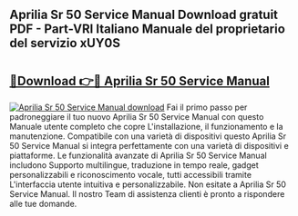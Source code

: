 ## Aprilia Sr 50 Service Manual Download gratuit PDF - Part-VRl Italiano Manuale del proprietario del servizio xUY0S

# <h2><a href="http://dfelxv.blite.top/?on=Aprilia+Sr+50+Service+Manual">🔗Download 👉🔴 Aprilia Sr 50 Service Manual</a></h2>

[![Aprilia Sr 50 Service Manual download](https://i.imgur.com/lujVjoI.png)](http://dfelxv.blite.top/?on=Aprilia+Sr+50+Service+Manual)
Fai il primo passo per padroneggiare il tuo nuovo Aprilia Sr 50 Service Manual con questo Manuale utente completo che copre L'installazione, il funzionamento e la manutenzione. Compatibile con una varietà di dispositivi questo Aprilia Sr 50 Service Manual si integra perfettamente con una varietà di dispositivi e piattaforme. Le funzionalità avanzate di Aprilia Sr 50 Service Manual includono Supporto multilingue, traduzione in tempo reale, gadget personalizzabili e riconoscimento vocale, tutti accessibili tramite L'interfaccia utente intuitiva e personalizzabile. Non esitate a Aprilia Sr 50 Service Manual. Il nostro Team di assistenza clienti è pronto a rispondere alle tue domande.
